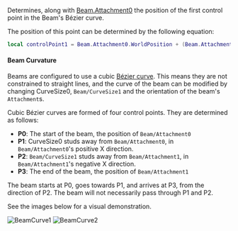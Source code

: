 Determines, along with [Beam.Attachment0](https://create.roblox.com/docs/reference/engine/classes/Beam#Attachment0) the position of the first
control point in the Beam's Bézier curve.

The position of this point can be determined by the following equation:

```lua
local controlPoint1 = Beam.Attachment0.WorldPosition + (Beam.Attachment0.CFrame.rightVector * Beam.CurveSize0)
```

#### Beam Curvature

Beams are configured to use a cubic [Bézier curve][1]. This means they are
not constrained to straight lines, and the curve of the beam can be
modified by changing CurveSize0, `Beam/CurveSize1` and the orientation of
the beam's `Attachment`s.

Cubic Bézier curves are formed of four control points. They are determined
as follows:

- **P0**: The start of the beam, the position of `Beam/Attachment0`
- **P1**: CurveSize0 studs away from `Beam/Attachment0`, in
  `Beam/Attachment0`'s positive X direction.
- **P2**: `Beam/CurveSize1` studs away from `Beam/Attachment1`, in
  `Beam/Attachment1`'s negative X direction.
- **P3**: The end of the beam, the position of `Beam/Attachment1`

The beam starts at P0, goes towards P1, and arrives at P3, from the
direction of P2. The beam will not necessarily pass through P1 and P2.

See the images below for a visual demonstration.

![BeamCurve1][2] ![BeamCurve2][3]

[1]: https://en.wikipedia.org/wiki/B%C3%A9zier_curve
[2]: https://prod.docsiteassets.roblox.com/assets/blt160ad3fdeadd4ff2/BeamCurve1.png
[3]: https://prod.docsiteassets.roblox.com/assets/bltb31fc0c526df1ad5/BeamCurve2.png